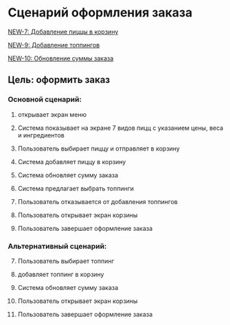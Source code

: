 # Сценарий оформления заказа

[NEW-7: Добавление пиццы в корзину](https://ekaterinavolkova.atlassian.net/browse/NEW-7)

[NEW-9: Добавление топпингов](https://ekaterinavolkova.atlassian.net/browse/NEW-9)

[NEW-10: Обновление суммы заказа](https://ekaterinavolkova.atlassian.net/browse/NEW-10)

## Цель: оформить заказ

### Основной сценарий:

1.  открывает экран меню

2. Система показывает на экране 7 видов пицц с указанием цены, веса и ингредиентов

3. Пользователь выбирает пиццу и отправляет в корзину

4. Система добавляет пиццу в корзину

5. Система обновляет сумму заказа

6. Система предлагает выбрать топпинги

7. Пользователь отказывается от добавления топпингов

8. Пользователь открывает экран корзины

9. Пользователь завершает оформление заказа

### Альтернативный сценарий:

7. Пользователь выбирает топпинг

8.  добавляет топпинг в корзину

9. Система обновляет сумму заказа

10. Пользователь открывает экран корзины

11. Пользователь завершает оформление заказа